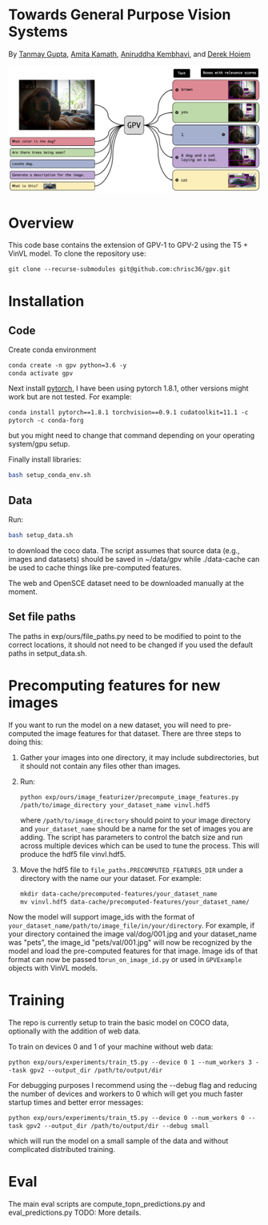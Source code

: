 # Towards General Purpose Vision Systems
By [Tanmay Gupta](http://tanmaygupta.info/), [Amita Kamath](https://nlp.stanford.edu/~kamatha/), [Aniruddha Kembhavi](https://anikem.github.io/), and [Derek Hoiem](https://dhoiem.cs.illinois.edu/)

![teaser](assets/teaser.png)

# Overview
This code base contains the extension of GPV-1 to GPV-2 using the T5 + VinVL model.
To clone the repository use:

```
git clone --recurse-submodules git@github.com:chrisc36/gpv.git
```

# Installation
## Code
Create conda environment
```
conda create -n gpv python=3.6 -y
conda activate gpv
```

Next install [pytorch](https://pytorch.org/), I have been using pytorch 1.8.1, 
other versions might work but are not tested. For example:

```
conda install pytorch==1.8.1 torchvision==0.9.1 cudatoolkit=11.1 -c pytorch -c conda-forg
```

but you might need to change that command depending on your operating system/gpu setup.

Finally install libraries:
```bash
bash setup_conda_env.sh
```

## Data
Run:
```bash
bash setup_data.sh 
```

to download the coco data. The script assumes that source data (e.g., images and datasets) should be saved in ~/data/gpv while 
./data-cache can be used to cache things like pre-computed features. 

The web and OpenSCE dataset need to be downloaded manually at the moment.

## Set file paths
The paths in exp/ours/file_paths.py need to be modified to point to the correct locations, it
should not need to be changed if you used the default paths in setput_data.sh.

# Precomputing features for new images
If you want to run the model on a new dataset, you will need to pre-computed the image features
for that dataset. There are three steps to doing this:

1. Gather your images into one directory, it may include subdirectories, but it should not contain any
  files other than images.
2. Run: 
      
    ```
    python exp/ours/image_featurizer/precompute_image_features.py /path/to/image_directory your_dataset_name vinvl.hdf5
    ```
    where `/path/to/image_directory` should point to your image directory and `your_dataset_name` should
    be a name for the set of images you are adding. The script has parameters to control the batch size and run across multiple devices 
    which can be used to tune the process. This will 
    produce the hdf5 file vinvl.hdf5.

3. Move the hdf5 file to `file_paths.PRECOMPUTED_FEATURES_DIR` under a directory with the name our 
    your dataset. For example:
   
    ```
    mkdir data-cache/precomputed-features/your_dataset_name
    mv vinvl.hdf5 data-cache/precomputed-features/your_dataset_name/
    ```

Now the model will support image_ids with the format of `your_dataset_name/path/to/image_file/in/your/directory`. 
For example, if your directory contained the 
image val/dog/001.jpg and your dataset_name was "pets", the image_id "pets/val/001.jpg" will
now be recognized by the model and load the pre-computed features for that image. Image ids of that format 
can now be passed to`run_on_image_id.py` or used in `GPVExample` objects with VinVL models.


# Training
The repo is currently setup to train the basic model on COCO data, optionally with
the addition of web data.

To train on devices 0 and 1 of your machine without web data:

```
python exp/ours/experiments/train_t5.py --device 0 1 --num_workers 3 --task gpv2 --output_dir /path/to/output/dir
```

For debugging purposes I recommend using the --debug flag and reducing the number of devices and 
workers to 0 which will get you much faster startup times and better error messages:

```
python exp/ours/experiments/train_t5.py --device 0 --num_workers 0 --task gpv2 --output_dir /path/to/output/dir --debug small
```

which will run the model on a small sample of the data and without complicated distributed training.

# Eval
The main eval scripts are compute_topn_predictions.py and eval_predictions.py
TODO: More details.